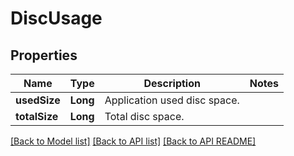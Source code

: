 
# DiscUsage
## Properties
Name | Type | Description | Notes
------------ | ------------- | ------------- | -------------
**usedSize** | **Long** | Application used disc space. | 
**totalSize** | **Long** | Total disc space. | 




[[Back to Model list]](README.md#documentation-for-models) [[Back to API list]](README.md#documentation-for-api-endpoints) [[Back to API README]](README.md)

